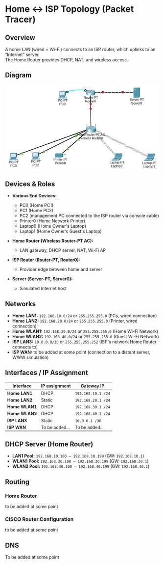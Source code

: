 # Home ↔ ISP Topology (Packet Tracer)
## Overview
A home LAN (wired + Wi-Fi) connects to an ISP router, which uplinks to an “Internet” server.  
The Home Router provides DHCP, NAT, and wireless access.

## Diagram
![Screenshot of CISCO Packet Tracer diagram](home_network_sim.jpg)

## Devices & Roles
- **Various End Devices:**  
  - PC0 (Home PC1)  
  - PC1 (Home PC2)  
  - PC2 (management PC connected to the ISP router via console cable)  
  - Printer0 (Home Network Printer)  
  - Laptop0 (Home Owner's Laptop)  
  - Laptop1 (Home Owner's Guest's Laptop)  

- **Home Router (Wireless Router-PT AC):**  
  - LAN gateway, DHCP server, NAT, Wi-Fi AP  

- **ISP Router (Router-PT, Router0):**  
  - Provider edge between home and server  

- **Server (Server-PT, Server0):**  
  - Simulated Internet host  

## Networks
- **Home LAN1:** `192.168.10.0/24` or `255.255.255.0` (PCs, wired connection)  
- **Home LAN2:** `192.168.20.0/24` or `255.255.255.0` (Printer, wired connection)  
- **Home WLAN1:** `192.168.30.0/24` or `255.255.255.0` (Home Wi-Fi Network)  
- **Home WLAN2:** `192.168.40.0/24` or `255.255.255.0` (Guest Wi-Fi Network)  
- **ISP LAN3:** `10.0.0.0/30` or `255.255.255.252` (ISP's network Home Router connects to)  
- **ISP WAN:** to be added at some point (connection to a distant server, WWW simulation)

## Interfaces / IP Assignment
| Interface         | IP assignment     | Gateway IP           |
|-------------------|-------------------|----------------------|
| **Home LAN1**     | DHCP              | `192.168.10.1 /24`   |
| **Home LAN2**     | Static            | `192.168.20.1 /24`   |
| **Home WLAN1**    | DHCP              | `192.168.30.1 /24`   |
| **Home WLAN2**    | DHCP              | `192.168.40.1 /24`   |
| **ISP LAN3**      | Static            | `10.0.0.1 /30`       |
| **ISP WAN**       | To be added...    | To be added...       |

## DHCP Server (Home Router)
- **LAN1 Pool:** `192.168.10.100 – 192.168.10.199` (GW: `192.168.10.1`)  
- **WLAN1 Pool:** `192.168.30.100 – 192.168.30.199` (GW: `192.168.30.1`)  
- **WLAN2 Pool:** `192.168.40.100 – 192.168.40.199` (GW: `192.168.40.1`)  

## Routing
### Home Router
to be added at some point

### CISCO Router Configuration
to be added at some point

## DNS
To be added at some point
